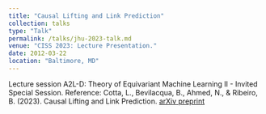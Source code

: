 ```yaml
---
title: "Causal Lifting and Link Prediction"
collection: talks
type: "Talk"
permalink: /talks/jhu-2023-talk.md
venue: "CISS 2023: Lecture Presentation."
date: 2012-03-22
location: "Baltimore, MD"
---
```

Lecture session A2L-D: Theory of Equivariant Machine Learning II - Invited Special Session.
Reference: Cotta, L., Bevilacqua, B., Ahmed, N., & Ribeiro, B. (2023). Causal Lifting and Link Prediction. [arXiv preprint](https://arxiv.org/abs/2302.01198)
